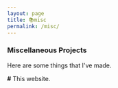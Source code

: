 ```yaml
---
layout: page
title: 📚misc
permalink: /misc/
---
```


### Miscellaneous Projects

Here are some things that I've made.

**\#** This website.
